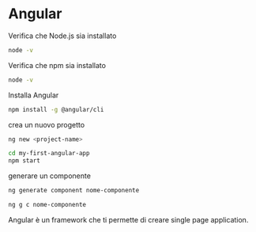 # Angular

Verifica che Node.js sia installato
```bash
node -v
```
Verifica che npm sia installato
```bash
node -v
```
Installa Angular
```bash
npm install -g @angular/cli
```
crea un nuovo progetto
```bash
ng new <project-name>
```
```bash
cd my-first-angular-app
npm start
```
generare un componente
```bash
ng generate component nome-componente
```
```bash
ng g c nome-componente
```

Angular è un framework che ti permette di creare single page application.
